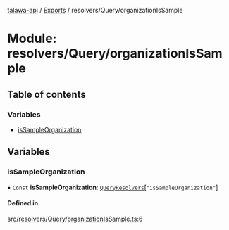 [talawa-api](../README.md) / [Exports](../modules.md) / resolvers/Query/organizationIsSample

# Module: resolvers/Query/organizationIsSample

## Table of contents

### Variables

- [isSampleOrganization](resolvers_Query_organizationIsSample.md#issampleorganization)

## Variables

### isSampleOrganization

• `Const` **isSampleOrganization**: [`QueryResolvers`](types_generatedGraphQLTypes.md#queryresolvers)[``"isSampleOrganization"``]

#### Defined in

[src/resolvers/Query/organizationIsSample.ts:6](https://github.com/PalisadoesFoundation/talawa-api/blob/7d5b1e7/src/resolvers/Query/organizationIsSample.ts#L6)
